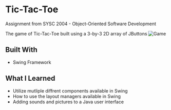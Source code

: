 # Tic-Tac-Toe
Assignment from SYSC 2004 - Object-Oriented Software Development

The game of Tic-Tac-Toe built using a 3-by-3 2D array of JButtons 
![Game](https://imgur.com/a/ly9cPX2)

## Built With
- Swing Framework

## What I Learned
- Utilize mutliple diffrent components available in Swing
- How to use the layout managers available in Swing
- Adding sounds and pictures to a Java user interface 

